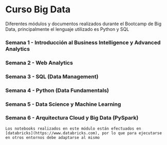 # Curso Big Data

Diferentes módulos y documentos realizados durante el Bootcamp de Big Data, principalmente el lenguaje utilizado es Python y SQL

### Semana 1 - Introducción al Business Intelligence y Advanced Analytics

### Semana 2 - Web Analytics

### Semana 3 - SQL (Data Management)

### Semana 4 - Python (Data Fundamentals)

### Semana 5 - Data Science y Machine Learning

### Semana 6 - Arquitectura Cloud y Big Data (PySpark)
    Los notebooks realizados en este módulo están efectuados en [databricks](https://www.databricks.com), por lo que para ejecutarse en otros entornos debe adaptarse al mismo
